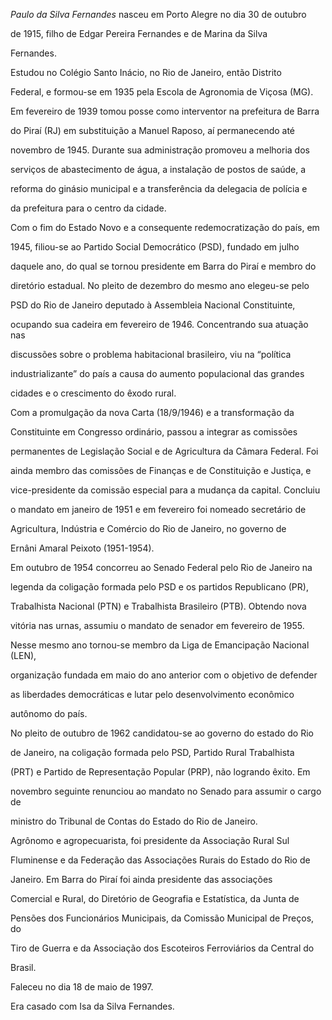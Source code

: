 

*Paulo da Silva Fernandes* nasceu em Porto Alegre no dia 30 de outubro

de 1915, filho de Edgar Pereira Fernandes e de Marina da Silva

Fernandes.



Estudou no Colégio Santo Inácio, no Rio de Janeiro, então Distrito

Federal, e formou-se em 1935 pela Escola de Agronomia de Viçosa (MG).



Em fevereiro de 1939 tomou posse como interventor na prefeitura de Barra

do Piraí (RJ) em substituição a Manuel Raposo, aí permanecendo até

novembro de 1945. Durante sua administração promoveu a melhoria dos

serviços de abastecimento de água, a instalação de postos de saúde, a

reforma do ginásio municipal e a transferência da delegacia de polícia e

da prefeitura para o centro da cidade.



Com o fim do Estado Novo e a consequente redemocratização do país, em

1945, filiou-se ao Partido Social Democrático (PSD), fundado em julho

daquele ano, do qual se tornou presidente em Barra do Piraí e membro do

diretório estadual. No pleito de dezembro do mesmo ano elegeu-se pelo

PSD do Rio de Janeiro deputado à Assembleia Nacional Constituinte,

ocupando sua cadeira em fevereiro de 1946. Concentrando sua atuação nas

discussões sobre o problema habitacional brasileiro, viu na “política

industrializante” do país a causa do aumento populacional das grandes

cidades e o crescimento do êxodo rural.



Com a promulgação da nova Carta (18/9/1946) e a transformação da

Constituinte em Congresso ordinário, passou a integrar as comissões

permanentes de Legislação Social e de Agricultura da Câmara Federal. Foi

ainda membro das comissões de Finanças e de Constituição e Justiça, e

vice-presidente da comissão especial para a mudança da capital. Concluiu

o mandato em janeiro de 1951 e em fevereiro foi nomeado secretário de

Agricultura, Indústria e Comércio do Rio de Janeiro, no governo de

Ernâni Amaral Peixoto (1951-1954).



Em outubro de 1954 concorreu ao Senado Federal pelo Rio de Janeiro na

legenda da coligação formada pelo PSD e os partidos Republicano (PR),

Trabalhista Nacional (PTN) e Trabalhista Brasileiro (PTB). Obtendo nova

vitória nas urnas, assumiu o mandato de senador em fevereiro de 1955.

Nesse mesmo ano tornou-se membro da Liga de Emancipação Nacional (LEN),

organização fundada em maio do ano anterior com o objetivo de defender

as liberdades democráticas e lutar pelo desenvolvimento econômico

autônomo do país.



No pleito de outubro de 1962 candidatou-se ao governo do estado do Rio

de Janeiro, na coligação formada pelo PSD, Partido Rural Trabalhista

(PRT) e Partido de Representação Popular (PRP), não logrando êxito. Em

novembro seguinte renunciou ao mandato no Senado para assumir o cargo de

ministro do Tribunal de Contas do Estado do Rio de Janeiro.



Agrônomo e agropecuarista, foi presidente da Associação Rural Sul

Fluminense e da Federação das Associações Rurais do Estado do Rio de

Janeiro. Em Barra do Piraí foi ainda presidente das associações

Comercial e Rural, do Diretório de Geografia e Estatística, da Junta de

Pensões dos Funcionários Municipais, da Comissão Municipal de Preços, do

Tiro de Guerra e da Associação dos Escoteiros Ferroviários da Central do

Brasil.



Faleceu no dia 18 de maio de 1997.



Era casado com Isa da Silva Fernandes.




